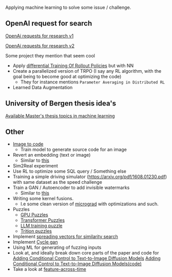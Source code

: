 Applying machine learning to solve some issue / challenge.

## OpenAI request for search
[OpenAi requests for research v1](https://web.archive.org/web/20190213165912/https://openai.com/requests-for-research/)

[OpenAi requests for research v2](https://openai.com/research/requests-for-research-2)

Some project they mention that seem cool
- Apply [differential Training Of Rollout Policies](https://www.researchgate.net/publication/2312638_Differential_Training_Of_Rollout_Policies) but with NN
- Create a parallelized version of TRPO (I say any RL algorithm, with the goal being to become good at optimizing the code)
  - They for instance mentions `Parameter Averaging in Distributed RL`
- Learned Data Augmentation

## University of Bergen thesis idea's
[Available Master's thesis topics in machine learning](https://www.uib.no/en/rg/ml/128703/available-masters-thesis-topics-machine-learning)

## Other
- [Image to code](https://huggingface.co/docs/transformers/main/tasks/image_captioning#train)
  - Train model to generate source code for an image
- Revert an embedding (text or image)
  - Similar to [this](https://arxiv.org/pdf/2310.06816.pdf) 
- Sim2Real experiment
- Use RL to optimize some SQL query / Something else
- Training a simple driving simulator (https://arxiv.org/pdf/1608.01230.pdf) with same dataset as the speed challenge 
- Train a GAN / Autoencoder to add invisible watermarks 
  - Similar to [this](https://github.com/ShieldMnt/invisible-watermark#supported-algorithms)
- Writing some kernel fusions.
  - I.e some clean version of [micrograd](https://github.com/karpathy/micrograd) with optimizations and such.
- Puzzles
  - [GPU Puzzles](https://github.com/srush/GPU-Puzzles)
  - [Transformer Puzzles](https://github.com/srush/Transformer-Puzzles)
  - [LLM training puzzle](https://github.com/srush/LLM-Training-Puzzles)
  - [Trition puzzles](https://github.com/srush/Triton-Puzzles)
- Implement [spreading vectors for similarity search](./notes/search.md)
- Implement [Cycle gan](https://arxiv.org/pdf/1703.10593)
- Using ML for generating of fuzzing inputs
- Look at, and ideally break down core parts of the paper and code for [Adding Conditional Control to Text-to-Image Diffusion Models](https://arxiv.org/abs/2302.05543) [Adding Conditional Control to Text-to-Image Diffusion Models(code)](https://github.com/lllyasviel/ControlNet)
- Take a look at [feature-across-time](https://github.com/EleutherAI/features-across-time/tree/main)
